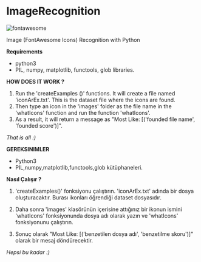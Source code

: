 # ImageRecognition

![fontawesome](https://s3.amazonaws.com/Keynotopia/Screenshots/FontAwesome/FontAwesome-Text-Icons.0051.jpg)




Image (FontAwesome Icons) Recognition with Python

**Requirements**
- python3
- PIL, numpy, matplotlib, functools, glob libraries.

**HOW DOES IT WORK ?**

1. Run the 'createExamples ()' functions. It will create a file named 'iconArEx.txt'. This is the dataset file where the icons are found.
2. Then type an icon in the 'images' folder as the file name in the 'whatIcons' function and run the function 'whatIcons'.
3. As a result, it will return a message as "Most Like: [('founded file name', 'founded score')]".

*That is all :)*

**GEREKSINIMLER** 
- Python3
- PIL,numpy,matplotlib,functools,glob kütüphaneleri.

**Nasıl Çalışır ?**

1. 'createExamples()' fonksiyonu çalıştırın. 'iconArEx.txt' adında bir dosya oluşturacaktır. Burası ikonları öğrendiği dataset dosyasıdır.

3. Daha sonra 'images' klasörünün içerisine attığınız bir ikonun ismini 'whatIcons' fonksiyonunda dosya adı olarak yazın ve 'whatIcons' fonksiyonunu çalıştırın. 

5. Sonuç olarak "Most Like: [('benzetilen dosya adı', 'benzetilme skoru')]" olarak bir mesaj döndürecektir. 

*Hepsi bu kadar :)*
